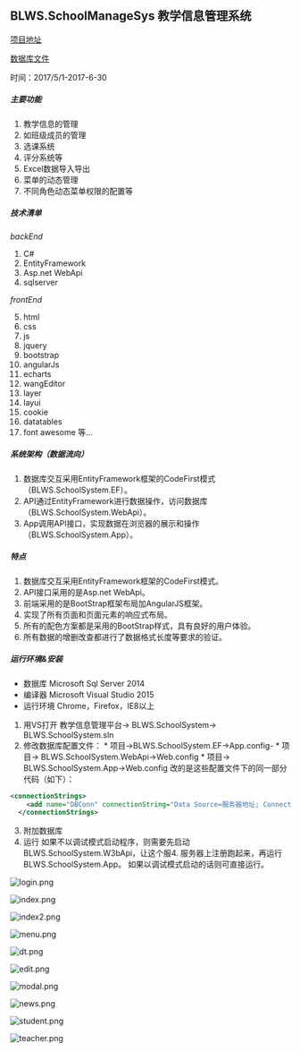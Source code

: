 
## BLWS.SchoolManageSys 教学信息管理系统

 [项目地址](https://git.oschina.net/FutaoSmile/BLWS.SchoolManageSys)

 [数据库文件](https://git.oschina.net/FutaoSmile/BLWS.SchoolManageSys/attach_files)

时间：2017/5/1-2017-6-30

##### 主要功能
1.    教学信息的管理
2.    如班级成员的管理
3.    选课系统
4.    评分系统等
5.    Excel数据导入导出
6.    菜单的动态管理
7.    不同角色动态菜单权限的配置等

##### 技术清单

*backEnd*

1.    C#
2.    EntityFramework
3.    Asp.net WebApi
4.    sqlserver


*frontEnd*

5.    html
6.    css
7.    js
8.    jquery
9.    bootstrap
10.    angularJs
11.    echarts
12.    wangEditor
13.    layer
14.    layui
15.    cookie
16.    datatables
17.    font awesome
等...


##### 系统架构（数据流向）

1.  数据库交互采用EntityFramework框架的CodeFirst模式（BLWS.SchoolSystem.EF）。
2.  API通过EntityFramework进行数据操作，访问数据库（BLWS.SchoolSystem.WebApi）。
3.  App调用API接口，实现数据在浏览器的展示和操作（BLWS.SchoolSystem.App）。

##### 特点

1.  数据库交互采用EntityFramework框架的CodeFirst模式。
2.  API接口采用的是Asp.net WebApi。
3.  前端采用的是BootStrap框架布局加AngularJS框架。
4.  实现了所有页面和页面元素的响应式布局。
5.  所有的配色方案都是采用的BootStrap样式，具有良好的用户体验。
6.  所有数据的增删改查都进行了数据格式长度等要求的验证。

##### 运行环境&安装

*    数据库	Microsoft Sql Server 2014 
*    编译器	Microsoft Visual Studio 2015
*    运行环境	Chrome，Firefox，IE8以上

1.    用VS打开 教学信息管理平台-> BLWS.SchoolSystem-> BLWS.SchoolSystem.sln
2.    修改数据库配置文件：
    *    项目->BLWS.SchoolSystem.EF->App.config-
    *    项目-> BLWS.SchoolSystem.WebApi->Web.config
    *    项目-> BLWS.SchoolSystem.App->Web.config
改的是这些配置文件下的同一部分代码（如下）：

```xml
<connectionStrings>
    <add name="DBConn" connectionString="Data Source=服务器地址; Connection Timeout=60;Initial Catalog=BLWS.SchoolSys.DB;Integrated Security=False;User ID=用户名;Password=密码;multipleactiveresultsets=True;" providerName="System.Data.SqlClient" />
  </connectionStrings>

```

3.    附加数据库
4.    运行
如果不以调试模式启动程序，则需要先启动BLWS.SchoolSystem.W3bApi，让这个服4.  服务器上注册跑起来，再运行BLWS.SchoolSystem.App。
如果以调试模式启动的话则可直接运行。

![login.png](http://upload-images.jianshu.io/upload_images/1846623-33072e776ded554b.png?imageMogr2/auto-orient/strip%7CimageView2/2/w/1240)

![index.png](http://upload-images.jianshu.io/upload_images/1846623-b8a763d4ca73b2a4.png?imageMogr2/auto-orient/strip%7CimageView2/2/w/1240)

![index2.png](http://upload-images.jianshu.io/upload_images/1846623-14cc3c72c87f20ca.png?imageMogr2/auto-orient/strip%7CimageView2/2/w/1240)

![menu.png](http://upload-images.jianshu.io/upload_images/1846623-c28a342d478a88df.png?imageMogr2/auto-orient/strip%7CimageView2/2/w/1240)

![dt.png](http://upload-images.jianshu.io/upload_images/1846623-a1ac1f42c8252f79.png?imageMogr2/auto-orient/strip%7CimageView2/2/w/1240)

![edit.png](http://upload-images.jianshu.io/upload_images/1846623-abc1eb429eda6232.png?imageMogr2/auto-orient/strip%7CimageView2/2/w/1240)

![modal.png](http://upload-images.jianshu.io/upload_images/1846623-5474f8f5bc74d745.png?imageMogr2/auto-orient/strip%7CimageView2/2/w/1240)

![news.png](http://upload-images.jianshu.io/upload_images/1846623-2fb0594ff24b14c3.png?imageMogr2/auto-orient/strip%7CimageView2/2/w/1240)

![student.png](http://upload-images.jianshu.io/upload_images/1846623-310d7092b654ec69.png?imageMogr2/auto-orient/strip%7CimageView2/2/w/1240)

![teacher.png](http://upload-images.jianshu.io/upload_images/1846623-aef8c2231cf6f980.png?imageMogr2/auto-orient/strip%7CimageView2/2/w/1240)










